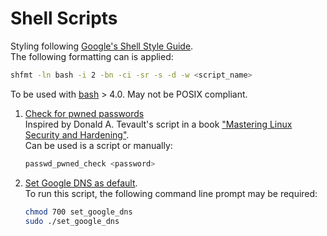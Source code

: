 # Shell Scripts

Styling following [Google's Shell Style Guide](https://google.github.io/styleguide/shellguide.html).  
The following formatting can is applied:

```bash
shfmt -ln bash -i 2 -bn -ci -sr -s -d -w <script_name>
```

To be used with [bash](https://www.gnu.org/software/bash/manual/bash.html) > 4.0.
May not be POSIX compliant.

1. [Check for pwned passwords](./password_pwned_check)   
   Inspired by Donald A. Tevault's script in a
   book ["Mastering Linux Security and Hardening"](https://www.packtpub.com/product/mastering-linux-security-and-hardening-third-edition/9781837630516).  
   Can be used is a script or manually:

   ```bash
   passwd_pwned_check <password>
   ```

2. [Set Google DNS as default](./set_google_dns).  
   To run this script, the following command line prompt may be required:

   ```bash
   chmod 700 set_google_dns
   sudo ./set_google_dns
   ```
